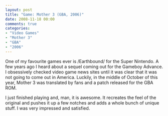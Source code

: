 ```yaml
---
layout: post
title: "Game: Mother 3 (GBA, 2006)"
date: 2008-11-18 00:00
comments: true
categories:
- "Video Games"
- "Mother 3"
- "GBA"
- "2006"
---
```


One of my favourite games ever is /Earthbound/ for the Super
Nintendo. A few years ago I heard about a sequel coming out for
the Gameboy Advance. I obsessively checked video game news sites
until it was clear that it was not going to come out in
America. Luckily, in the middle of October of this year, Mother 3
was translated by fans and a patch released for the GBA ROM.</p>

I just finished playing and, man, it is awesome. It recreates the
feel of the original and pushes it up a few notches and adds a
whole bunch of unique stuff. I was very impressed and
satisfied.
